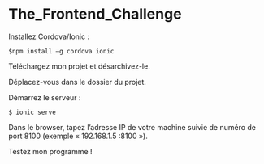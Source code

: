 # The_Frontend_Challenge

Installez Cordova/Ionic :

    $npm install –g cordova ionic

Téléchargez mon projet et désarchivez-le.

Déplacez-vous dans le dossier du projet.

Démarrez le serveur :

    $ ionic serve 

Dans le browser, tapez l’adresse IP de votre machine suivie de numéro de port 8100 (exemple « 192.168.1.5 :8100 »).

Testez mon programme !

